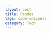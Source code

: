 ```yaml
---
layout: post
title: Pandas
tags: code-snippets 
category: Tech
---
```


<script src="https://gist.github.com/selimslab/1e5fa0f8a6c331543a601c99d23e438c.js"></script>
